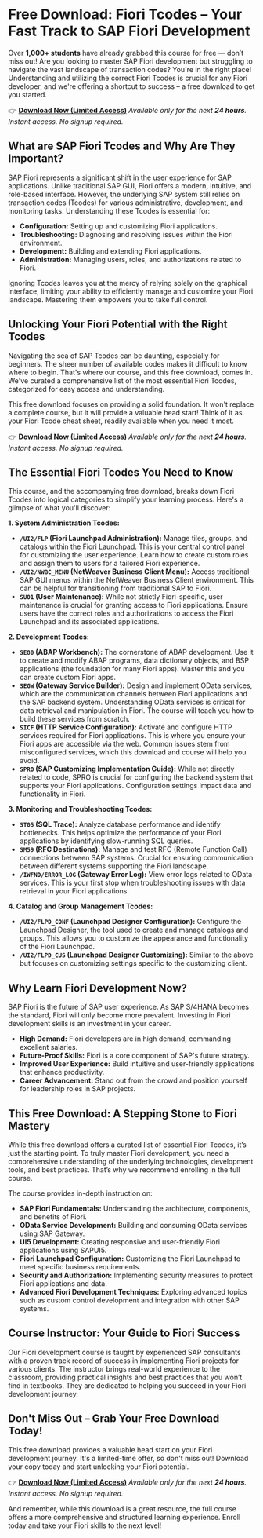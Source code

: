 # Free Download: Fiori Tcodes – Your Fast Track to SAP Fiori Development

Over **1,000+ students** have already grabbed this course for free — don’t miss out! Are you looking to master SAP Fiori development but struggling to navigate the vast landscape of transaction codes? You're in the right place! Understanding and utilizing the correct Fiori Tcodes is crucial for any Fiori developer, and we're offering a shortcut to success – a free download to get you started.

👉 **[Download Now (Limited Access)](https://udemywork.com/fiori-tcodes)**
_Available only for the next **24 hours**. Instant access. No signup required._

## What are SAP Fiori Tcodes and Why Are They Important?

SAP Fiori represents a significant shift in the user experience for SAP applications. Unlike traditional SAP GUI, Fiori offers a modern, intuitive, and role-based interface. However, the underlying SAP system still relies on transaction codes (Tcodes) for various administrative, development, and monitoring tasks. Understanding these Tcodes is essential for:

*   **Configuration:** Setting up and customizing Fiori applications.
*   **Troubleshooting:** Diagnosing and resolving issues within the Fiori environment.
*   **Development:** Building and extending Fiori applications.
*   **Administration:** Managing users, roles, and authorizations related to Fiori.

Ignoring Tcodes leaves you at the mercy of relying solely on the graphical interface, limiting your ability to efficiently manage and customize your Fiori landscape. Mastering them empowers you to take full control.

## Unlocking Your Fiori Potential with the Right Tcodes

Navigating the sea of SAP Tcodes can be daunting, especially for beginners. The sheer number of available codes makes it difficult to know where to begin. That's where our course, and this free download, comes in. We've curated a comprehensive list of the most essential Fiori Tcodes, categorized for easy access and understanding.

This free download focuses on providing a solid foundation. It won't replace a complete course, but it will provide a valuable head start! Think of it as your Fiori Tcode cheat sheet, readily available when you need it most.

👉 **[Download Now (Limited Access)](https://udemywork.com/fiori-tcodes)**
_Available only for the next **24 hours**. Instant access. No signup required._

## The Essential Fiori Tcodes You Need to Know

This course, and the accompanying free download, breaks down Fiori Tcodes into logical categories to simplify your learning process. Here's a glimpse of what you'll discover:

**1. System Administration Tcodes:**

*   **`/UI2/FLP` (Fiori Launchpad Administration):** Manage tiles, groups, and catalogs within the Fiori Launchpad. This is your central control panel for customizing the user experience. Learn how to create custom roles and assign them to users for a tailored Fiori experience.
*   **`/UI2/NWBC_MENU` (NetWeaver Business Client Menu):** Access traditional SAP GUI menus within the NetWeaver Business Client environment. This can be helpful for transitioning from traditional SAP to Fiori.
*   **`SU01` (User Maintenance):** While not strictly Fiori-specific, user maintenance is crucial for granting access to Fiori applications. Ensure users have the correct roles and authorizations to access the Fiori Launchpad and its associated applications.

**2. Development Tcodes:**

*   **`SE80` (ABAP Workbench):** The cornerstone of ABAP development. Use it to create and modify ABAP programs, data dictionary objects, and BSP applications (the foundation for many Fiori apps). Master this and you can create custom Fiori apps.
*   **`SEGW` (Gateway Service Builder):** Design and implement OData services, which are the communication channels between Fiori applications and the SAP backend system. Understanding OData services is critical for data retrieval and manipulation in Fiori. The course will teach you how to build these services from scratch.
*   **`SICF` (HTTP Service Configuration):** Activate and configure HTTP services required for Fiori applications. This is where you ensure your Fiori apps are accessible via the web. Common issues stem from misconfigured services, which this download and course will help you avoid.
*   **`SPRO` (SAP Customizing Implementation Guide):** While not directly related to code, SPRO is crucial for configuring the backend system that supports your Fiori applications. Configuration settings impact data and functionality in Fiori.

**3. Monitoring and Troubleshooting Tcodes:**

*   **`ST05` (SQL Trace):** Analyze database performance and identify bottlenecks. This helps optimize the performance of your Fiori applications by identifying slow-running SQL queries.
*   **`SM59` (RFC Destinations):** Manage and test RFC (Remote Function Call) connections between SAP systems. Crucial for ensuring communication between different systems supporting the Fiori landscape.
*   **`/IWFND/ERROR_LOG` (Gateway Error Log):** View error logs related to OData services. This is your first stop when troubleshooting issues with data retrieval in your Fiori applications.

**4. Catalog and Group Management Tcodes:**

*   **`/UI2/FLPD_CONF` (Launchpad Designer Configuration):** Configure the Launchpad Designer, the tool used to create and manage catalogs and groups. This allows you to customize the appearance and functionality of the Fiori Launchpad.
*   **`/UI2/FLPD_CUS` (Launchpad Designer Customizing):** Similar to the above but focuses on customizing settings specific to the customizing client.

## Why Learn Fiori Development Now?

SAP Fiori is the future of SAP user experience. As SAP S/4HANA becomes the standard, Fiori will only become more prevalent. Investing in Fiori development skills is an investment in your career.

*   **High Demand:** Fiori developers are in high demand, commanding excellent salaries.
*   **Future-Proof Skills:** Fiori is a core component of SAP's future strategy.
*   **Improved User Experience:** Build intuitive and user-friendly applications that enhance productivity.
*   **Career Advancement:** Stand out from the crowd and position yourself for leadership roles in SAP projects.

## This Free Download: A Stepping Stone to Fiori Mastery

While this free download offers a curated list of essential Fiori Tcodes, it’s just the starting point. To truly master Fiori development, you need a comprehensive understanding of the underlying technologies, development tools, and best practices. That’s why we recommend enrolling in the full course.

The course provides in-depth instruction on:

*   **SAP Fiori Fundamentals:** Understanding the architecture, components, and benefits of Fiori.
*   **OData Service Development:** Building and consuming OData services using SAP Gateway.
*   **UI5 Development:** Creating responsive and user-friendly Fiori applications using SAPUI5.
*   **Fiori Launchpad Configuration:** Customizing the Fiori Launchpad to meet specific business requirements.
*   **Security and Authorization:** Implementing security measures to protect Fiori applications and data.
*   **Advanced Fiori Development Techniques:** Exploring advanced topics such as custom control development and integration with other SAP systems.

## Course Instructor: Your Guide to Fiori Success

Our Fiori development course is taught by experienced SAP consultants with a proven track record of success in implementing Fiori projects for various clients. The instructor brings real-world experience to the classroom, providing practical insights and best practices that you won’t find in textbooks. They are dedicated to helping you succeed in your Fiori development journey.

## Don't Miss Out – Grab Your Free Download Today!

This free download provides a valuable head start on your Fiori development journey. It's a limited-time offer, so don't miss out! Download your copy today and start unlocking your Fiori potential.

👉 **[Download Now (Limited Access)](https://udemywork.com/fiori-tcodes)**
_Available only for the next **24 hours**. Instant access. No signup required._

And remember, while this download is a great resource, the full course offers a more comprehensive and structured learning experience. Enroll today and take your Fiori skills to the next level!
